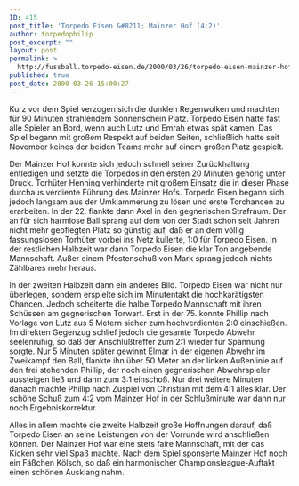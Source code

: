 ```yaml
---
ID: 415
post_title: 'Torpedo Eisen &#8211; Mainzer Hof (4:2)'
author: torpedophilip
post_excerpt: ""
layout: post
permalink: >
  http://fussball.torpedo-eisen.de/2000/03/26/torpedo-eisen-mainzer-hof-42/
published: true
post_date: 2000-03-26 15:00:27
---
```

Kurz vor dem Spiel verzogen sich die dunklen Regenwolken und machten für 90 Minuten strahlendem Sonnenschein Platz. Torpedo Eisen hatte fast alle Spieler an Bord, wenn auch Lutz und Emrah etwas spät kamen. Das Spiel begann mit großem Respekt auf beiden Seiten, schließlich hatte seit November keines der beiden Teams mehr auf einem großen Platz gespielt.

Der Mainzer Hof konnte sich jedoch schnell seiner Zurückhaltung entledigen und setzte die Torpedos in den ersten 20 Minuten gehörig unter Druck. Torhüter Henning verhinderte mit großem Einsatz die in dieser Phase durchaus verdiente Führung des Mainzer Hofs. Torpedo Eisen begann sich jedoch langsam aus der Umklammerung zu lösen und erste Torchancen zu erarbeiten. In der 22. flankte dann Axel in den gegnerischen Strafraum. Der an für sich harmlose Ball sprang auf dem von der Stadt schon seit Jahren nicht mehr gepflegten Platz so günstig auf, daß er an dem völlig fassungslosen Torhüter vorbei ins Netz kullerte, 1:0 für Torpedo Eisen. In der restlichen Halbzeit war dann Torpedo Eisen die klar Ton angebende Mannschaft. Außer einem Pfostenschuß von Mark sprang jedoch nichts Zählbares mehr heraus.

In der zweiten Halbzeit dann ein anderes Bild. Torpedo Eisen war nicht nur überlegen, sondern erspielte sich im Minutentakt die hochkarätigsten Chancen. Jedoch scheiterte die halbe Torpedo Mannschaft mit ihren Schüssen am gegnerischen Torwart. Erst in der 75. konnte Phillip nach Vorlage von Lutz aus 5 Metern sicher zum hochverdienten 2:0 einschießen. Im direkten Gegenzug schlief jedoch die gesamte Torpedo Abwehr seelenruhig, so daß der Anschlußtreffer zum 2:1 wieder für Spannung sorgte. Nur 5 Minuten später gewinnt Elmar in der eigenen Abwehr im Zweikampf den Ball, flankte ihn über 50 Meter an der linken Außenlinie auf den frei stehenden Phillip, der noch einen gegnerischen Abwehrspieler aussteigen ließ und dann zum 3:1 einschoß. Nur drei weitere Minuten danach machte Phillip nach Zuspiel von Christian mit dem 4:1 alles klar. Der schöne Schuß zum 4:2 vom Mainzer Hof in der Schlußminute war dann nur noch Ergebniskorrektur.

Alles in allem machte die zweite Halbzeit große Hoffnungen darauf, daß Torpedo Eisen an seine Leistungen von der Vorrunde wird anschließen können. Der Mainzer Hof war eine stets faire Mannschaft, mit der das Kicken sehr viel Spaß machte. Nach dem Spiel sponserte Mainzer Hof noch ein Fäßchen Kölsch, so daß ein harmonischer Championsleague-Auftakt einen schönen Ausklang nahm.
